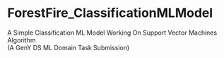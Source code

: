 # ForestFire_ClassificationMLModel
A Simple Classification ML Model Working On Support Vector Machines Algorithm <br />
(A GenY DS ML Domain Task Submission)
